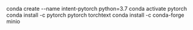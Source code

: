 conda create --name intent-pytorch python=3.7
conda activate pytorch
conda install -c pytorch pytorch torchtext
conda install -c conda-forge minio
